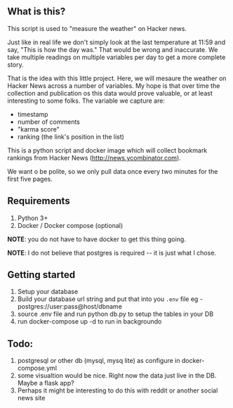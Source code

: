 ## What is this?

This script is used to "measure the weather" on Hacker news.

Just like in real life we don't simply look at the last temperature at 11:59 and say, "This is 
how the day was." That would be wrong and inaccurate. We take multiple readings on multiple variables
per day to get a more complete story. 

That is the idea with this little project. Here, we will mesaure the weather on Hacker News across
a number of variables. My hope is that over time the collection and publication os this data would
prove valuable, or at least interesting to some folks. The variable we capture are:

 - timestamp
 - number of comments
 - "karma score"
 - ranking (the link's position in the list)


This is a python script and docker image which will collect bookmark rankings from Hacker News 
(http://news.ycombinator.com).

We want o be polite, so we only pull data once every two minutes for the first five pages.

## Requirements
  1. Python 3+
  2. Docker / Docker compose (optional)

**NOTE**: you do not have to have docker to get this thing going.

**NOTE**: I do not believe that postgres is required -- it is just what I chose.

## Getting started
  1. Setup your database
  2. Build your database url string and put that into you `.env` file
     eg - postgres://user:pass@host/dbname
  3. source .env file and run python db.py to setup the tables in your DB
  4. run docker-compose up -d to run in backgroundo

## Todo:
  1. postgresql or other db (mysql, mysq lite) as configure in docker-compose.yml
  2. some visualtion would be nice. Right now the data just live in the DB. Maybe a flask app?
  2. Perhaps it might be interesting to do this with reddit or another social news site

